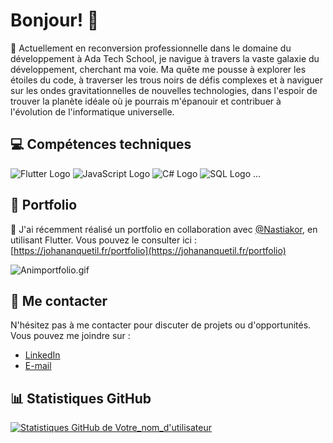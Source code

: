 # Bonjour! 👋

🔭 Actuellement en reconversion professionnelle dans le domaine du développement à Ada Tech School, je navigue à travers la vaste galaxie du développement, cherchant ma voie. Ma quête me pousse à explorer les étoiles du code, à traverser les trous noirs de défis complexes et à naviguer sur les ondes gravitationnelles de nouvelles technologies, dans l'espoir de trouver la planète idéale où je pourrais m'épanouir et contribuer à l'évolution de l'informatique universelle.


## 💻 Compétences techniques
![Flutter Logo](https://img.icons8.com/color/48/000000/flutter.png)
![JavaScript Logo](https://img.icons8.com/color/48/000000/javascript.png)
![C# Logo](https://img.icons8.com/color/48/000000/c-sharp-logo.png)
![SQL Logo](https://img.icons8.com/color/48/000000/sql.png)
...

## 🚀 Portfolio
🌱 J'ai récemment réalisé un portfolio en collaboration avec [@Nastiakor](https://github.com/Nastiakor/), en utilisant Flutter. Vous pouvez le consulter ici : [https://johananquetil.fr/portfolio](https://johananquetil.fr/portfolio)

![Animportfolio.gif](animportfolio.gif)

## 🤝 Me contacter
N'hésitez pas à me contacter pour discuter de projets ou d'opportunités. Vous pouvez me joindre sur :
- [LinkedIn](https://www.linkedin.com/in/votre-nom-d-utilisateur/)
- [E-mail](mailto:votre.email@example.com)

## 📊 Statistiques GitHub
[![Statistiques GitHub de Votre_nom_d'utilisateur](https://github-readme-stats.vercel.app/api?username=JohanAnquetil)](https://github.com/anuraghazra/github-readme-stats)
